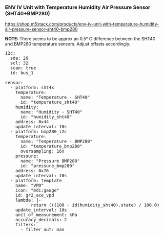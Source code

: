 ### ENV IV Unit with Temperature Humidity Air Pressure Sensor (SHT40+BMP280)

https://shop.m5stack.com/products/env-iv-unit-with-temperature-humidity-air-pressure-sensor-sht40-bmp280

<b>NOTE:</b> There seems to be approx an 0.5° C difference between the SHT40 and BMP280 temperature sensors. Adjust offsets accordingly.

<pre>
i2c:
  sda: 26
  scl: 32
  scan: true
  id: bus_1

sensor:
  - platform: sht4x
    temperature:
      name: "Temperature - SHT40"
      id: "temperature_sht40"
    humidity:
      name: "Humidity - SHT40"
      id: "humidity_sht40"
    address: 0x44
    update_interval: 10s
  - platform: bmp280_i2c
    temperature:
      name: "Temperature - BMP280"
      id: "temperature_bmp280"
      oversampling: 16x
    pressure:
      name: "Pressure BMP280"
      id: "pressure_bmp280"
    address: 0x76
    update_interval: 10s
  - platform: template
    name: "VPD"
    icon: "mdi:gauge"
    id: gr2_ace_vpd
    lambda: |-
          return (((100 - id(humidity_sht40).state) / 100.0) * (0.6108 * exp((17.27 * id(temperature_sht40).state) / (id(temperature_sht40).state + 237.3))));
    update_interval: 10s
    unit_of_measurement: kPa
    accuracy_decimals: 2
    filters:
      - filter_out: nan
</pre>
